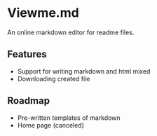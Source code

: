 
# Viewme.md

An online markdown editor for readme files.


## Features

- Support for writing markdown and html mixed
- Downloading created file
  
## Roadmap

- Pre-written templates of markdown
- Home page (canceled)
  
